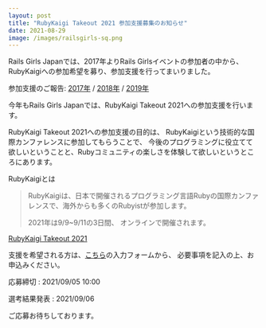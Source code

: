 ```yaml
---
layout: post
title: "RubyKaigi Takeout 2021 参加支援募集のお知らせ"
date: 2021-08-29
image: /images/railsgirls-sq.png
---
```

Rails Girls Japanでは、2017年よりRails Girlsイベントの参加者の中から、
RubyKaigiへの参加希望を募り、参加支援を行ってまいりました。

参加支援のご報告:
<a href="/2017/09/23/rubykaigi2017-support-for-alumni/">2017年</a> /
<a href="/2018/12/04/rubykaigi2018-support-for-alumni/">2018年</a> /
<a href="/2019/06/04/rubykaigi2019-support-for-alumni/">2019年</a>


今年もRails Girls Japanでは、RubyKaigi Takeout 2021への参加支援を行います。
<p>RubyKaigi Takeout 2021への参加支援の目的は、
RubyKaigiという技術的な国際カンファレンスに参加してもらうことで、
今後のプログラミングに役立てて欲しいということと、Rubyコミュニティの楽しさを体験して欲しいというところにあります。</p>

RubyKaigiとは
<blockquote>
  <p>RubyKaigiは、日本で開催されるプログラミング言語Rubyの国際カンファレンスで、海外からも多くのRubyistが参加します。</p>

  <p>2021年は9/9~9/11の3日間、 オンラインで開催されます。 </p>

</blockquote>

[RubyKaigi Takeout 2021](https://rubykaigi.org/2021-takeout)


支援を希望される方は、<a href="https://forms.gle/PvESHb8J3q4qeKQq5">こちら</a>の入力フォームから、
必要事項を記入の上、お申込みください。

応募締切 : 2021/09/05 10:00

選考結果発表 : 2021/09/06

ご応募お待ちしております。
